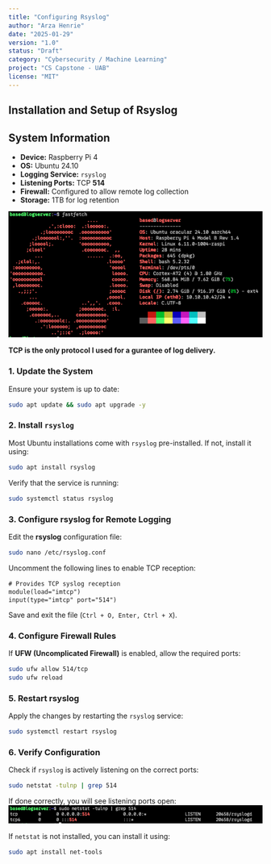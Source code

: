 ```yaml
---
title: "Configuring Rsyslog"
author: "Arza Henrie"
date: "2025-01-29"
version: "1.0"
status: "Draft"
category: "Cybersecurity / Machine Learning"
project: "CS Capstone - UAB"
license: "MIT"
---
```

## Installation and Setup of Rsyslog

## System Information
- **Device:** Raspberry Pi 4
- **OS:** Ubuntu 24.10
- **Logging Service:** `rsyslog`
- **Listening Ports:** TCP **514**
- **Firewall:** Configured to allow remote log collection
- **Storage:** 1TB for log retention


![Image](./pics/logserverInfo.png)


**TCP is the only protocol I used for a gurantee of log delivery.**

### 1. Update the System
Ensure your system is up to date:
```sh
sudo apt update && sudo apt upgrade -y
```

### 2. Install `rsyslog`
Most Ubuntu installations come with `rsyslog` pre-installed. If not, install it using:
```sh
sudo apt install rsyslog
```
Verify that the service is running:
```sh
sudo systemctl status rsyslog
```

### 3. Configure rsyslog for Remote Logging
Edit the **rsyslog** configuration file:
```sh
sudo nano /etc/rsyslog.conf
```
Uncomment the following lines to enable TCP reception:
```plaintext
# Provides TCP syslog reception
module(load="imtcp")
input(type="imtcp" port="514")
```
Save and exit the file (`Ctrl + O, Enter, Ctrl + X`).

### 4. Configure Firewall Rules
If **UFW (Uncomplicated Firewall)** is enabled, allow the required ports:
```sh
sudo ufw allow 514/tcp
sudo ufw reload
```

### 5. Restart rsyslog
Apply the changes by restarting the `rsyslog` service:
```sh
sudo systemctl restart rsyslog
```

### 6. Verify Configuration
Check if `rsyslog` is actively listening on the correct ports:
```sh
sudo netstat -tulnp | grep 514
```

If done correctly, you will see listening ports open:
![Image](./pics/netstat.png)

If `netstat` is not installed, you can install it using:
```sh
sudo apt install net-tools
```
